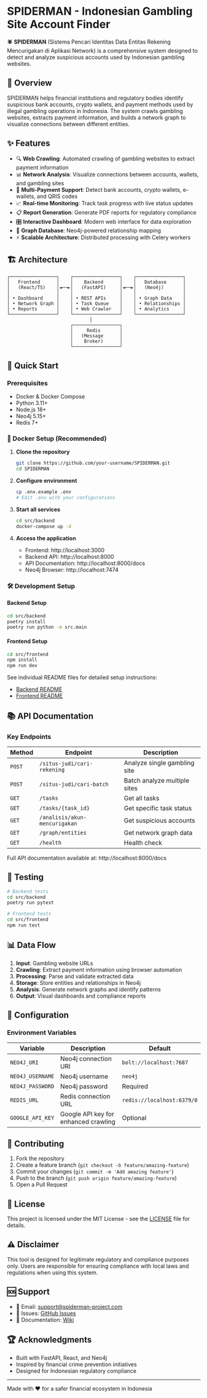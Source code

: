 # SPIDERMAN - Indonesian Gambling Site Account Finder

🕷️ **SPIDERMAN** (Sistema Pencari Identitas Data Entitas Rekening Mencurigakan di Aplikasi Network) is a comprehensive system designed to detect and analyze suspicious accounts used by Indonesian gambling websites.

## 🎯 Overview

SPIDERMAN helps financial institutions and regulatory bodies identify suspicious bank accounts, crypto wallets, and payment methods used by illegal gambling operations in Indonesia. The system crawls gambling websites, extracts payment information, and builds a network graph to visualize connections between different entities.

## ✨ Features

- 🔍 **Web Crawling**: Automated crawling of gambling websites to extract payment information
- 📊 **Network Analysis**: Visualize connections between accounts, wallets, and gambling sites
- 🏦 **Multi-Payment Support**: Detect bank accounts, crypto wallets, e-wallets, and QRIS codes
- 📈 **Real-time Monitoring**: Track task progress with live status updates
- 📋 **Report Generation**: Generate PDF reports for regulatory compliance
- 🎛️ **Interactive Dashboard**: Modern web interface for data exploration
- 🔗 **Graph Database**: Neo4j-powered relationship mapping
- ⚡ **Scalable Architecture**: Distributed processing with Celery workers

## 🏗️ Architecture

```
┌─────────────────┐    ┌─────────────────┐    ┌─────────────────┐
│   Frontend      │    │    Backend      │    │   Database      │
│   (React/TS)    │◄──►│   (FastAPI)     │◄──►│   (Neo4j)       │
│                 │    │                 │    │                 │
│ • Dashboard     │    │ • REST APIs     │    │ • Graph Data    │
│ • Network Graph │    │ • Task Queue    │    │ • Relationships │
│ • Reports       │    │ • Web Crawler   │    │ • Analytics     │
└─────────────────┘    └─────────────────┘    └─────────────────┘
                              │
                       ┌─────────────────┐
                       │     Redis       │
                       │   (Message      │
                       │    Broker)      │
                       └─────────────────┘
```

## 🚀 Quick Start

### Prerequisites

- Docker & Docker Compose
- Python 3.11+
- Node.js 18+
- Neo4j 5.15+
- Redis 7+

### 🐳 Docker Setup (Recommended)

1. **Clone the repository**
   ```bash
   git clone https://github.com/your-username/SPIDERMAN.git
   cd SPIDERMAN
   ```

2. **Configure environment**
   ```bash
   cp .env.example .env
   # Edit .env with your configurations
   ```

3. **Start all services**
   ```bash
   cd src/backend
   docker-compose up -d
   ```

4. **Access the application**
   - Frontend: http://localhost:3000
   - Backend API: http://localhost:8000
   - API Documentation: http://localhost:8000/docs
   - Neo4j Browser: http://localhost:7474

### 🛠️ Development Setup

#### Backend Setup
```bash
cd src/backend
poetry install
poetry run python -m src.main
```

#### Frontend Setup
```bash
cd src/frontend
npm install
npm run dev
```

See individual README files for detailed setup instructions:
- [Backend README](src/backend/README.md)
- [Frontend README](src/frontend/README.md)

## 📚 API Documentation

### Key Endpoints

| Method | Endpoint | Description |
|--------|----------|-------------|
| `POST` | `/situs-judi/cari-rekening` | Analyze single gambling site |
| `POST` | `/situs-judi/cari-batch` | Batch analyze multiple sites |
| `GET` | `/tasks` | Get all tasks |
| `GET` | `/tasks/{task_id}` | Get specific task status |
| `GET` | `/analisis/akun-mencurigakan` | Get suspicious accounts |
| `GET` | `/graph/entities` | Get network graph data |
| `GET` | `/health` | Health check |

Full API documentation available at: http://localhost:8000/docs

## 🧪 Testing

```bash
# Backend tests
cd src/backend
poetry run pytest

# Frontend tests
cd src/frontend
npm run test
```

## 📊 Data Flow

1. **Input**: Gambling website URLs
2. **Crawling**: Extract payment information using browser automation
3. **Processing**: Parse and validate extracted data
4. **Storage**: Store entities and relationships in Neo4j
5. **Analysis**: Generate network graphs and identify patterns
6. **Output**: Visual dashboards and compliance reports

## 🔧 Configuration

### Environment Variables

| Variable | Description | Default |
|----------|-------------|---------|
| `NEO4J_URI` | Neo4j connection URI | `bolt://localhost:7687` |
| `NEO4J_USERNAME` | Neo4j username | `neo4j` |
| `NEO4J_PASSWORD` | Neo4j password | Required |
| `REDIS_URL` | Redis connection URL | `redis://localhost:6379/0` |
| `GOOGLE_API_KEY` | Google API key for enhanced crawling | Optional |

## 🤝 Contributing

1. Fork the repository
2. Create a feature branch (`git checkout -b feature/amazing-feature`)
3. Commit your changes (`git commit -m 'Add amazing feature'`)
4. Push to the branch (`git push origin feature/amazing-feature`)
5. Open a Pull Request

## 📄 License

This project is licensed under the MIT License - see the [LICENSE](LICENSE) file for details.

## ⚠️ Disclaimer

This tool is designed for legitimate regulatory and compliance purposes only. Users are responsible for ensuring compliance with local laws and regulations when using this system.

## 🆘 Support

- 📧 Email: support@spiderman-project.com
- 🐛 Issues: [GitHub Issues](https://github.com/your-username/SPIDERMAN/issues)
- 📖 Documentation: [Wiki](https://github.com/your-username/SPIDERMAN/wiki)

## 🏆 Acknowledgments

- Built with FastAPI, React, and Neo4j
- Inspired by financial crime prevention initiatives
- Designed for Indonesian regulatory compliance

---

Made with ❤️ for a safer financial ecosystem in Indonesia
